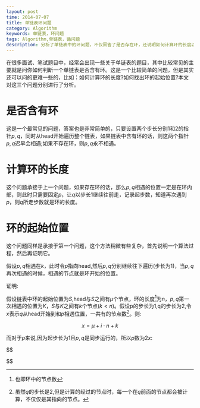 ```yaml
---
layout: post
time: 2014-07-07
title: 单链表环问题
category: Algorithm
keywords: 单链表，环问题
tags: Algorithm,单链表，循问题
description: 分析了单链表中的环问题，不仅回答了是否存在环，还说明如何计算环的长度以及找出环的起始位置。
---
```


在很多面试、笔试题目中，经常会出现一些关于单链表的题目，其中比较常见的主要就是问你如何判断一个单链表是否含有环。这是一个比较简单的问题，但是其实还可以问的更难一些的，比如：如何计算环的长度?如何找出环的起始位置?本文对这三个问题分别进行了分析。

# 是否含有环

这是一个最常见的问题，答案也是非常简单的，只要设置两个步长分别1和2的指针$p,q$，同时从head开始遍历整个链表，如果链表中含有环的话，则这两个指针$p,q$迟早会相遇;如果不存在环，则$p,q$永不相遇。

# 计算环的长度

这个问题承接于上一个问题，如果存在环的话，那么$p,q$相遇的位置一定是在环内部，则此时只需要固定$p$，让$q$以步长1继续往前走，记录起步数，知道再次遇到$p$，则$q$所走步数就是环的长度。

# 环的起始位置

这个问题同样是承接于第一个问题，这个方法稍微有些复杂，首先说明一个算法过程，然后再证明它。

假设$p,q$相遇在$k$，此时令$p$指向head,然后$p,q$分别继续往下遍历(步长为1)，当$p,q$再次相遇的时候，相遇的节点就是环开始的位置。

证明:

假设链表中环的起始位置为$S$,head与$S$之间有$\mu$个节点，环的长度[^1]为$n$，$p,q$第一次相遇的位置为$K$，$S$与$K$之间有$k$个节点($k<n$)。假设p的步长为1,q的步长为2,令$x$表示$q$从head开始到和$p$相遇位置，一共有的节点数[^2]。则:

$$
x=\mu + i\cdot n+k
$$

而对于$p$来说,因为起步长为1且$p,q$是同步运行的，所以$p$数为$2x$:

$$

$$



[^1]: 也即环中的节点数
[^2]: 虽然$q$的步长是2,但是计算的经过的节点时，每一个在$q$前面的节点都会被计算，不仅仅是其指向的节点。
